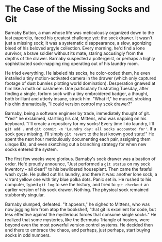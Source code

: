 # The Case of the Missing Socks and Git

Barnaby Button, a man whose life was meticulously organized down to the last paperclip, faced his greatest challenge yet: the sock drawer. It wasn't just a missing sock; it was a systematic disappearance, a slow, agonizing bleed of his beloved argyle collection. Every morning, he'd find a lone survivor, a brave soldier without its mate, staring accusingly from the depths of the drawer. Barnaby suspected a poltergeist, or perhaps a highly sophisticated sock-napping ring operating out of his laundry room.

He tried everything. He labeled his socks, he color-coded them, he even installed a tiny motion-activated camera in the drawer (which only captured footage of dust bunnies plotting world domination). Desperation gnawed at him like a moth on cashmere. One particularly frustrating Tuesday, after finding a single, forlorn sock with a tiny embroidered badger, a thought, both brilliant and utterly insane, struck him. "What if," he mused, stroking his chin dramatically, "I could version control my scok drawer?"

Barnaby, being a software engineer by trade, immediately thought of git. "Yes!" he exclaimed, startling his cat, Mittens, who was napping on his keyboard. "I'll create a repository for my socks! Every time I do laundry, I'll `git add .` and `git commit -m 'Laundry day: all socks accounted for'`. If a sock goes missing, I'll simply `git revert` to the last known good state!" He spent the next hour meticulously documenting each pair, assigning them uinque IDs, and even sketching out a branching strategy for when new socks entered the system.

The first few weeks were glorious. Barnaby's sock drawer was a bastion of order. He'd proudly announce, "Just performed a `git status` on my sock inventory – all clear!" to his bewildered houseplant. Then came the fateful wash cycle. He pulled out his laundry, and there it was: another lone sock, a virrant yellow one with tiny blue polka dots. Panic set in. He rushed to his computer, typed `git log` to see the history, and tried to `git checkout` an earlier version of his sock drawer. Nothing. The physical sock remained stubbornly singular.

Barnaby slumped, defeated. "It appears," he sighed to Mittens, who was now jugging him from atop the bookshelf, "that git is excellent for code, but less effective against the mysterious forces that consume single socks." He realized that some mysteries, like the Bermuda Triangle of hosiery, were beyond even the most powerful version control systems. He decided then and there to embrace the chaos, and perhaps, just perhaps, start buying socks in odd numbers.